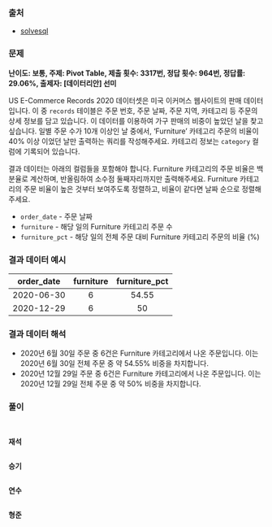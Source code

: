 ### 출처
- [solvesql](https://solvesql.com/problems/day-of-furniture/)

### 문제

**난이도: 보통, 주제: Pivot Table, 제출 횟수: 3317번, 정답 횟수: 964번, 정답률: 29.06%, 출제자: [데이터리안] 선미**

US E-Commerce Records 2020 데이터셋은 미국 이커머스 웹사이트의 판매 데이터 입니다. 이 중 `records` 테이블은 주문 번호, 주문 날짜, 주문 지역, 카테고리 등 주문의 상세 정보를 담고 있습니다. 이 데이터를 이용하여 가구 판매의 비중이 높았던 날을 찾고 싶습니다. 일별 주문 수가 10개 이상인 날 중에서, ‘Furniture’ 카테고리 주문의 비율이 40% 이상 이었던 날만 출력하는 쿼리를 작성해주세요. 카테고리 정보는 `category` 컬럼에 기록되어 있습니다.

결과 데이터는 아래의 컬럼들을 포함해야 합니다. Furniture 카테고리의 주문 비율은 백분율로 계산하며, 반올림하여 소수점 둘째자리까지만 출력해주세요. Furniture 카테고리의 주문 비율이 높은 것부터 보여주도록 정렬하고, 비율이 같다면 날짜 순으로 정렬해주세요.

- `order_date` - 주문 날짜
- `furniture` - 해당 일의 Furniture 카테고리 주문 수
- `furniture_pct` - 해당 일의 전체 주문 대비 Furniture 카테고리 주문의 비율 (%)

### 결과 데이터 예시

|order_date|furniture|furniture_pct|
|:--:|:--:|:--:|
|2020-06-30|6|54.55|
|2020-12-29|6|50|

### 결과 데이터 해석
- 2020년 6월 30일 주문 중 6건은 Furniture 카테고리에서 나온 주문입니다. 이는 2020년 6월 30일 전체 주문 중 약 54.55% 비중을 차지합니다.
- 2020년 12월 29일 주문 중 6건은 Furniture 카테고리에서 나온 주문입니다. 이는 2020년 12월 29일 전체 주문 중 약 50% 비중을 차지합니다.

### 풀이
<br>

**재석**

```sql
```   

**승기**

```sql
```

**연수**

```sql
```

**형준**
```sql
```
